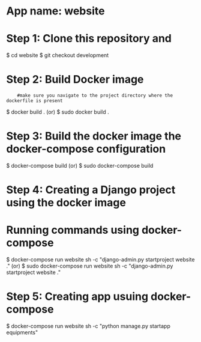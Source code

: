# App name: website

# Step 1: Clone this repository and
   $ cd website
   $ git checkout development
# Step 2: Build Docker image        
        #make sure you navigate to the project directory where the dockerfile is present     
   $ docker build .
          (or)
   $ sudo docker build .
# Step 3: Build the docker image the docker-compose configuration
   $ docker-compose build
          (or)
   $ sudo docker-compose build
# Step 4: Creating a Django project using the docker image
   
   # Running commands using docker-compose
   $ docker-compose run website sh -c "django-admin.py startproject website ."
                        (or)
   $ sudo docker-compose run website sh -c "django-admin.py startproject website ."
# Step 5: Creating app usuing docker-compose
   $ docker-compose run website sh -c "python manage.py startapp equipments"
